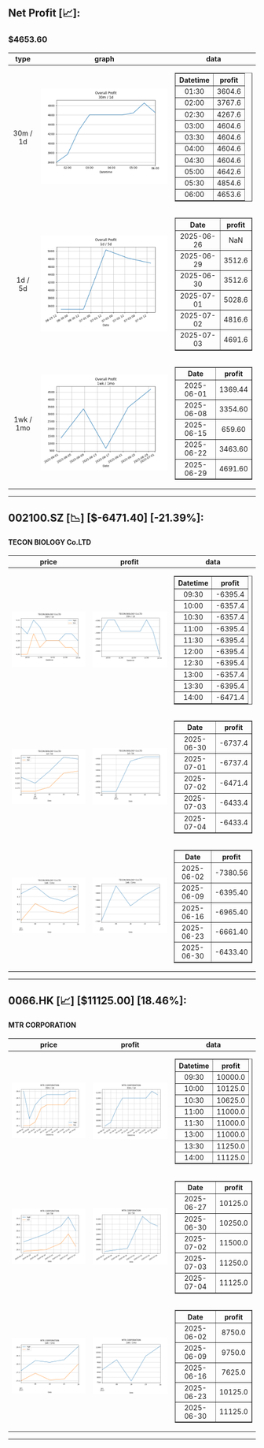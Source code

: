 ## Net Profit [📈]:
### $4653.60
|type|graph|data|
|:---:|:---:|:---:|
|30m / 1d|![net_profit](image/overall_30m-1d.png)|<table border="1" class="dataframe"> <thead> <tr style="text-align: center;"> <th>Datetime</th> <th>profit</th> </tr> </thead> <tbody> <tr> <td>01:30</td> <td>3604.6</td> </tr> <tr> <td>02:00</td> <td>3767.6</td> </tr> <tr> <td>02:30</td> <td>4267.6</td> </tr> <tr> <td>03:00</td> <td>4604.6</td> </tr> <tr> <td>03:30</td> <td>4604.6</td> </tr> <tr> <td>04:00</td> <td>4604.6</td> </tr> <tr> <td>04:30</td> <td>4604.6</td> </tr> <tr> <td>05:00</td> <td>4642.6</td> </tr> <tr> <td>05:30</td> <td>4854.6</td> </tr> <tr> <td>06:00</td> <td>4653.6</td> </tr> </tbody></table>|
|1d / 5d|![net_profit](image/overall_1d-5d.png)|<table border="1" class="dataframe"> <thead> <tr style="text-align: center;"> <th>Date</th> <th>profit</th> </tr> </thead> <tbody> <tr> <td>2025-06-26</td> <td>NaN</td> </tr> <tr> <td>2025-06-29</td> <td>3512.6</td> </tr> <tr> <td>2025-06-30</td> <td>3512.6</td> </tr> <tr> <td>2025-07-01</td> <td>5028.6</td> </tr> <tr> <td>2025-07-02</td> <td>4816.6</td> </tr> <tr> <td>2025-07-03</td> <td>4691.6</td> </tr> </tbody></table>|
|1wk / 1mo|![net_profit](image/overall_1wk-1mo.png)|<table border="1" class="dataframe"> <thead> <tr style="text-align: center;"> <th>Date</th> <th>profit</th> </tr> </thead> <tbody> <tr> <td>2025-06-01</td> <td>1369.44</td> </tr> <tr> <td>2025-06-08</td> <td>3354.60</td> </tr> <tr> <td>2025-06-15</td> <td>659.60</td> </tr> <tr> <td>2025-06-22</td> <td>3463.60</td> </tr> <tr> <td>2025-06-29</td> <td>4691.60</td> </tr> </tbody></table>|
---
## 002100.SZ [📉] [$-6471.40] [-21.39%]:
#### TECON BIOLOGY Co.LTD
|price|profit|data|
|:---:|:---:|:---:|
|![price](image/002100.SZ_30m-1d_price.png)|![profit](image/002100.SZ_30m-1d_profit.png)|<table border="1" class="dataframe"> <thead> <tr style="text-align: center;"> <th>Datetime</th> <th>profit</th> </tr> </thead> <tbody> <tr> <td>09:30</td> <td>-6395.4</td> </tr> <tr> <td>10:00</td> <td>-6357.4</td> </tr> <tr> <td>10:30</td> <td>-6357.4</td> </tr> <tr> <td>11:00</td> <td>-6395.4</td> </tr> <tr> <td>11:30</td> <td>-6395.4</td> </tr> <tr> <td>12:00</td> <td>-6395.4</td> </tr> <tr> <td>12:30</td> <td>-6395.4</td> </tr> <tr> <td>13:00</td> <td>-6357.4</td> </tr> <tr> <td>13:30</td> <td>-6395.4</td> </tr> <tr> <td>14:00</td> <td>-6471.4</td> </tr> </tbody></table>|
|![price](image/002100.SZ_1d-5d_price.png)|![profit](image/002100.SZ_1d-5d_profit.png)|<table border="1" class="dataframe"> <thead> <tr style="text-align: center;"> <th>Date</th> <th>profit</th> </tr> </thead> <tbody> <tr> <td>2025-06-30</td> <td>-6737.4</td> </tr> <tr> <td>2025-07-01</td> <td>-6737.4</td> </tr> <tr> <td>2025-07-02</td> <td>-6471.4</td> </tr> <tr> <td>2025-07-03</td> <td>-6433.4</td> </tr> <tr> <td>2025-07-04</td> <td>-6433.4</td> </tr> </tbody></table>|
|![price](image/002100.SZ_1wk-1mo_price.png)|![profit](image/002100.SZ_1wk-1mo_profit.png)|<table border="1" class="dataframe"> <thead> <tr style="text-align: center;"> <th>Date</th> <th>profit</th> </tr> </thead> <tbody> <tr> <td>2025-06-02</td> <td>-7380.56</td> </tr> <tr> <td>2025-06-09</td> <td>-6395.40</td> </tr> <tr> <td>2025-06-16</td> <td>-6965.40</td> </tr> <tr> <td>2025-06-23</td> <td>-6661.40</td> </tr> <tr> <td>2025-06-30</td> <td>-6433.40</td> </tr> </tbody></table>|
---
## 0066.HK [📈] [$11125.00] [18.46%]:
#### MTR CORPORATION
|price|profit|data|
|:---:|:---:|:---:|
|![price](image/0066.HK_30m-1d_price.png)|![profit](image/0066.HK_30m-1d_profit.png)|<table border="1" class="dataframe"> <thead> <tr style="text-align: center;"> <th>Datetime</th> <th>profit</th> </tr> </thead> <tbody> <tr> <td>09:30</td> <td>10000.0</td> </tr> <tr> <td>10:00</td> <td>10125.0</td> </tr> <tr> <td>10:30</td> <td>10625.0</td> </tr> <tr> <td>11:00</td> <td>11000.0</td> </tr> <tr> <td>11:30</td> <td>11000.0</td> </tr> <tr> <td>13:00</td> <td>11000.0</td> </tr> <tr> <td>13:30</td> <td>11250.0</td> </tr> <tr> <td>14:00</td> <td>11125.0</td> </tr> </tbody></table>|
|![price](image/0066.HK_1d-5d_price.png)|![profit](image/0066.HK_1d-5d_profit.png)|<table border="1" class="dataframe"> <thead> <tr style="text-align: center;"> <th>Date</th> <th>profit</th> </tr> </thead> <tbody> <tr> <td>2025-06-27</td> <td>10125.0</td> </tr> <tr> <td>2025-06-30</td> <td>10250.0</td> </tr> <tr> <td>2025-07-02</td> <td>11500.0</td> </tr> <tr> <td>2025-07-03</td> <td>11250.0</td> </tr> <tr> <td>2025-07-04</td> <td>11125.0</td> </tr> </tbody></table>|
|![price](image/0066.HK_1wk-1mo_price.png)|![profit](image/0066.HK_1wk-1mo_profit.png)|<table border="1" class="dataframe"> <thead> <tr style="text-align: center;"> <th>Date</th> <th>profit</th> </tr> </thead> <tbody> <tr> <td>2025-06-02</td> <td>8750.0</td> </tr> <tr> <td>2025-06-09</td> <td>9750.0</td> </tr> <tr> <td>2025-06-16</td> <td>7625.0</td> </tr> <tr> <td>2025-06-23</td> <td>10125.0</td> </tr> <tr> <td>2025-06-30</td> <td>11125.0</td> </tr> </tbody></table>|
---
